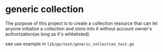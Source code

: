# generic collection

The purpose of this project is to create a collection resource that can let anyone initialize a collection and store into it without account owner's authorization(as long as it's whitelisted). 


see use example in `lib/go/test/generic_collection_test.go`